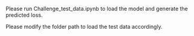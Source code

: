Please run Challenge_test_data.ipynb to load the model and generate the predicted loss.

Please modify the folder path to load the test data accordingly.